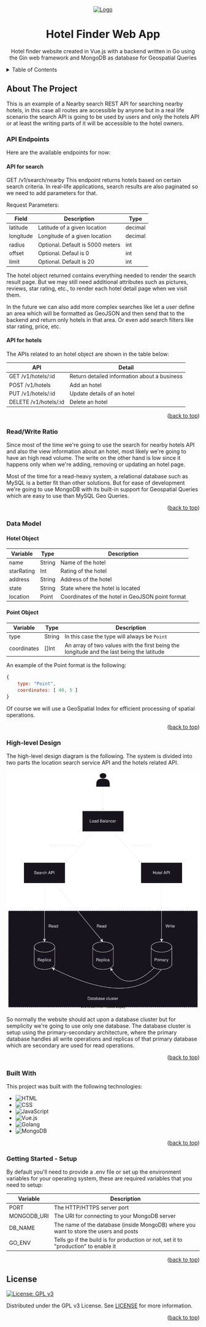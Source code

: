 <a name="readme-top"></a>
<!-- Head section -->
<div align="center">
  <a href="https://github.com/Eiliv17/HotelFinder">
    <img src="./README/Product.svg" alt="Logo">
  </a>

  <h1 align="center">Hotel Finder Web App</h1>

  <p align="center">
    Hotel finder website created in Vue.js with a backend written in Go using the Gin web framework and MongoDB as database for Geospatial Queries
  </p>
</div>

<!-- Table of contents -->
<details>
  <summary>Table of Contents</summary>
  <ol>
    <li>
      <a href="#about-the-project">About The Project</a>
      <ul>
        <li><a href="#api-endpoints">API Endpoints</a></li>
        <ul>
            <li><a href="#api-for-search">API for search</a></li>
            <li><a href="#api-for-hotels">API for hotels</a></li>
        </ul>
        <li><a href="#readwrite-ratio">Read & Write Ratio</a></li>
        <li><a href="#data-model">Data Model</a></li>
        <ul>
            <li><a href="#hotel-object">Hotel Object</a></li>
            <li><a href="#point-object">Point Object</a></li>
        </ul>
        <li><a href="#high-level-design">High Level Design</a></li>
        <li><a href="#built-with">Built With</a></li>
        <li><a href="#getting-started---setup">Getting Started</a></li>
      </ul>
    </li>
    <li><a href="#license">License</a></li>
  </ol>
</details>

<!-- About the project section -->
## About The Project
This is an example of a Nearby search REST API for searching nearby hotels, in this case all routes are accessible by anyone but in a real life scenario the search API is going to be used by users and only the hotels API or at least the writing parts of it will be accessible to the hotel owners.

### API Endpoints
Here are the available endpoints for now:

#### API for search
GET /v1/search/nearby
This endpoint returns hotels based on certain search criteria. In real-life applications, search results are also paginated so we need to add parameters for that.

Request Parameters:

| Field         | Description                           | Type
| ---           | ---                                   | ---
| latitude      | Latitude of a given location          | decimal
| longitude     | Longitude of a given location         | decimal
| radius        | Optional. Default is 5000 meters      | int
| offset        | Optional. Defaul is 0                 | int
| limit         | Optional. Default is 20               | int

The hotel object returned contains everything needed to render the search result page. But we may still need additional attributes such as pictures, reviews, star rating, etc., to render each hotel detail page when we visit them.

In the future we can also add more complex searches like let a user define an area which will be formatted as GeoJSON and then send that to the backend and return only hotels in that area. Or even add search filters like star rating, price, etc.


#### API for hotels
The APIs related to an hotel object are shown in the table below:

| API                       | Detail
| ---                       | ---
| GET /v1/hotels/:id        | Return detailed information about a business
| POST /v1/hotels           | Add an hotel
| PUT /v1/hotels/:id        | Update details of an hotel
| DELETE /v1/hotels/:id     | Delete an hotel

<p align="right">(<a href="#readme-top">back to top</a>)</p>


### Read/Write Ratio
Since most of the time we're going to use the search for nearby hotels API and also the view information about an hotel, most likely we're going to have an high read volume. The write on the other hand is low since it happens only when we're adding, removing or updating an hotel page.

Most of the time for a read-heavy system, a relational database such as MySQL is a better fit than other solutions. But for ease of development we're going to use MongoDB with its built-in support for Geospatial Queries which are easy to use than MySQL Geo Queries.

<p align="right">(<a href="#readme-top">back to top</a>)</p>

### Data Model

#### Hotel Object

| Variable          | Type          | Description
| ---               | ---           | ---
| name              | String        | Name of the hotel
| starRating        | Int           | Rating of the hotel
| address           | String        | Address of the hotel
| state             | String        | State where the hotel is located
| location          | Point         | Coordinates of the hotel in GeoJSON point format

#### Point Object

| Variable          | Type          | Description
| ---               | ---           | ---
| type              | String        | In this case the type will always be `Point`
| coordinates       | []Int         | An array of two values with the first being the longitude and the last being the latitude


An example of the Point format is the following:
```javascript
{ 
    type: "Point", 
    coordinates: [ 40, 5 ] 
}
```

Of course we will use a GeoSpatial Index for efficient processing of spatial operations.

<p align="right">(<a href="#readme-top">back to top</a>)</p>

### High-level Design
The high-level design diagram is the following. The system is divided into two parts the location search service API and the hotels related API. 

![Alt text](README/Design.svg)

So normally the website should act upon a database cluster but for semplicity we're going to use only one database. The database cluster is setup using the primary-secondary architecture, where the primary database handles all write operations and replicas of that primary database which are secondary are used for read operations.


<p align="right">(<a href="#readme-top">back to top</a>)</p>


<!-- Built with section -->
### Built With

This project was built with the following technologies:

- ![HTML](https://img.shields.io/badge/HTML5-E34F26?style=for-the-badge&logo=html5&logoColor=white)
- ![CSS](https://img.shields.io/badge/CSS3-1572B6?style=for-the-badge&logo=css3&logoColor=white)
- ![JavaScript](https://img.shields.io/badge/javascript-%23323330.svg?style=for-the-badge&logo=javascript&logoColor=%23F7DF1E)
- ![Vue.js](https://img.shields.io/badge/vuejs-%2335495e.svg?style=for-the-badge&logo=vuedotjs&logoColor=%234FC08D)
- ![Golang](https://img.shields.io/badge/Go-00ADD8?style=for-the-badge&logo=go&logoColor=white)
- ![MongoDB](https://img.shields.io/badge/MongoDB-4EA94B?style=for-the-badge&logo=mongodb&logoColor=white)


<p align="right">(<a href="#readme-top">back to top</a>)</p>


### Getting Started - Setup
By default you'll need to provide a .env file or set up the environment variables for your operating system, these are required variables that you need to setup:

| Variable              | Description
| ---                   | ---
| PORT                  | The HTTP/HTTPS server port
| MONGODB_URI           | The URI for connecting to your MongoDB server
| DB_NAME               | The name of the database (inside MongoDB) where you want to store the users and posts
| GO_ENV                | Tells go if the build is for production or not, set it to "production" to enable it

<p align="right">(<a href="#readme-top">back to top</a>)</p>

<!-- license section -->
## License
[![License: GPL v3](https://img.shields.io/badge/License-GPLv3-blue.svg?style=for-the-badge&logoColor=white)](https://www.gnu.org/licenses/gpl-3.0)

Distributed under the GPL v3 License. See [LICENSE](LICENSE) for more information.

<p align="right">(<a href="#readme-top">back to top</a>)</p>
